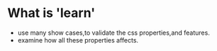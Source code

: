 # What is 'learn'
* use many show cases,to validate the css properties,and features.
* examine how all these properties affects.